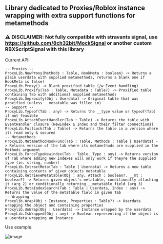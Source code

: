 ## Library dedicated to Proxies/Roblox instance wrapping with extra support functions for metamethods

### ⚠️ DISCLAIMER: Not fully compatible with stravants signal, use https://github.com/8ch32bit/MockSignal or another custom RBXScriptSignal with this library

Current API:

	-- Proxies --
	ProxyLib.NewProxy(Methods : Table, HookMeta : boolean) -> Returns a plain userdata with supplied metamethods, returns a blank one if HookMeta is false) 
	ProxyLib.Proxy() -> Blank proxified table (/w Event handling)
	ProxyLib.Proxify(Tab : Table, Metadata : Table?) -> Proxified table containing Tab with additional supplied metamethods
	ProxyLib.Deproxify(Obj : Userdata) -> Original table that was proxified (unless __metatable was filled in)
	-- Support --
	ProxyLib.Typeof(Tab : any) -> Returns the __type value or typeof(Tab) if not feasible
	ProxyLib.AttachEventHandler(Tab : Table) -> Returns the table with EventHandler closure (NewIndex & Index and their filter connections)
	ProxyLib.FullLock(Tab : Table) -> Returns the table in a version where its read only & secured
	-- Metamethods
	ProxyLib.MetamethodHookFunc(Tab : Table, Methods : Table | Userdata) -> Returns version of the tab where its metamethods are supplied in the Methods argument
	ProxyLib.ForceTypeNewindex(Tab : Table, Type : any) -> Returns version of Tab where adding new indexes will only work if theyre the supplied type (ie. string, number)
	ProxyLib.ExtractMeta(Tab : Table | Userdata) -> Returns a new table containing contents of given objects metatable
	ProxyLib.RetrieveMetatable(Obj : any, Attach : boolean?, __mt : boolean?) -> Returns given object's metatable, conditionally attaching it (arg 2) or conditionally returning __metatable field (arg 3)
	ProxyLib.MetaIndexSearch(Tab : Table | Userdata, Index : any) -> Returns the value of the metatable field in given Tab
	-- Wrapping --
	Proxylib.Wrap(Obj : Instance, Properties : Table?) -> Userdata wrapping the object and containing properties
	Proxylib.UnWrap(Obj : Userdata) -> Instance wrapped by the userdata
	ProxyLib.IsWrapped(Obj : any) -> Boolean representing if the object is a userdata wrapping an Instance


Use example:

![image](https://github.com/ocelot81/ProxyLib/assets/128096274/9e89aed0-7554-4150-957d-d46ec5cbff52)



